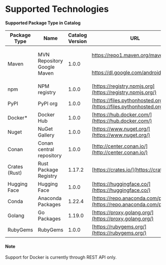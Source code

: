 # Supported Technologies

**Supported Package Type in Catalog**

| Package Type  | Name                                  | Catalog Version | URL                                                                                                                                                                                   |
| ------------- | ------------------------------------- | --------------- | ------------------------------------------------------------------------------------------------------------------------------------------------------------------------------------- |
| Maven         | <p>MVN Repository<br>Google Maven</p> | 1.0.0           | <p><a href="https://repo1.maven.org/maven2/">https://repo1.maven.org/maven2/</a></p><p><br><a href="https://dl.google.com/android/maven2">https://dl.google.com/android/maven</a></p> |
| npm           | NPM registry                          | 1.0.0           | [https://registry.npmjs.org](https://registry.npmjs.org/)                                                                                                                             |
| PyPI          | PyPI org                              | 1.0.0           | [https://files.pythonhosted.org](https://files.pythonhosted.org/)                                                                                                                     |
| Docker\*      | Docker Hub                            | 1.0.0           | [https://hub.docker.com/](https://hub.docker.com/)                                                                                                                                    |
| Nuget         | NuGet Gallery                         | 1.0.0           | [https://www.nuget.org/](https://www.nuget.org/)                                                                                                                                      |
| Conan         | Conan central repository              | 1.0.0           | [http://center.conan.io/](http://center.conan.io/)                                                                                                                                    |
| Crates (Rust) | Rust Package Registry                 | 1.17.2          | [https://crates.io/](https://crates.io/)                                                                                                                                              |
| Hugging Face  | Hugging Face                          | 1.0.0           | [https://huggingface.co/](https://huggingface.co/)                                                                                                                                    |
| Conda         | Anaconda Packages                     | 1.22.4          | [https://repo.anaconda.com/pkgs/](https://repo.anaconda.com/pkgs/)                                                                                                                    |
| Golang        | Go Packages                           | 1.19.0          | [https://proxy.golang.org/](https://proxy.golang.org/)                                                                                                                                |
| RubyGems      | RubyGems                              | 1.0.0           | [https://rubygems.org/](https://rubygems.org/)                                                                                                                                        |

#### Note

Support for Docker is currently through REST API only.
